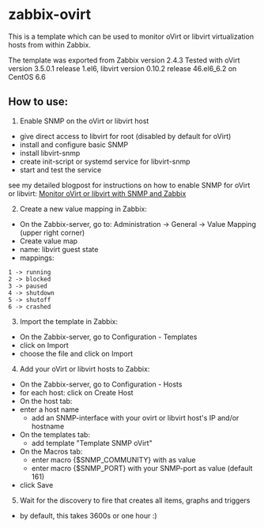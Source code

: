 # zabbix-ovirt
This is a template which can be used to monitor oVirt or libvirt virtualization hosts from within Zabbix.

The template was exported from Zabbix version 2.4.3
Tested with oVirt version 3.5.0.1 release 1.el6, libvirt version 0.10.2 release 46.el6_6.2 on CentOS 6.6

## How to use:
1. Enable SNMP on the oVirt or libvirt host
  - give direct access to libvirt for root (disabled by default for oVirt)
  - install and configure basic SNMP
  - install libvirt-snmp
  - create init-script or systemd service for libvirt-snmp
  - start and test the service

see my detailed blogpost for instructions on how to enable SNMP for oVirt or libvirt:
[Monitor oVirt or libvirt with SNMP and Zabbix](http://jensd.be/?p=494)

2. Create a new value mapping in Zabbix:
  - On the Zabbix-server, go to: Administration -> General -> Value Mapping (upper right corner)
  - Create value map
  - name: libvirt guest state
  - mappings: 
````
1 -> running
2 -> blocked
3 -> paused
4 -> shutdown
5 -> shutoff
6 -> crashed
````
	
3. Import the template in Zabbix:
  - On the Zabbix-server, go to Configuration - Templates
  - click on Import
  - choose the file and click on Import
	
4. Add your oVirt or libvirt hosts to Zabbix:
  - On the Zabbix-server, go to Configuration - Hosts
  - for each host: click on Create Host
  - On the host tab:
  - enter a host name 
    - add an SNMP-interface with your ovirt or libvirt host's IP and/or hostname
  - On the templates tab:
    - add template "Template SNMP oVirt"
  - On the Macros tab:
    - enter macro {$SNMP_COMMUNITY} with <community> as value
    - enter macro {$SNMP_PORT} with your SNMP-port as value (default 161)
  - click Save

5. Wait for the discovery to fire that creates all items, graphs and triggers
  - by default, this takes 3600s or one hour :)
